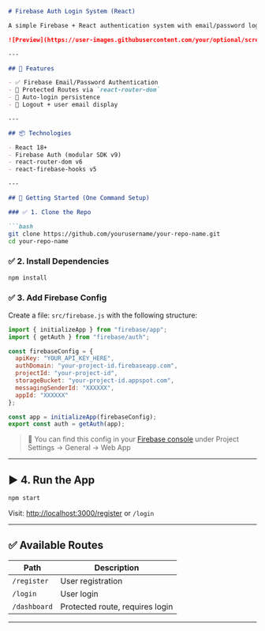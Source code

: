 

````markdown
# Firebase Auth Login System (React)

A simple Firebase + React authentication system with email/password login & registration, protected dashboard routing, and logout support.

![Preview](https://user-images.githubusercontent.com/your/optional/screenshot.png)

---

## 🚀 Features

- ✅ Firebase Email/Password Authentication
- 🔐 Protected Routes via `react-router-dom`
- 🎉 Auto-login persistence
- 🔘 Logout + user email display

---

## 📦 Technologies

- React 18+
- Firebase Auth (modular SDK v9)
- react-router-dom v6
- react-firebase-hooks v5

---

## 🔧 Getting Started (One Command Setup)

### ✅ 1. Clone the Repo

```bash
git clone https://github.com/yourusername/your-repo-name.git
cd your-repo-name
````

### ✅ 2. Install Dependencies

```bash
npm install
```

### ✅ 3. Add Firebase Config

Create a file: `src/firebase.js` with the following structure:

```js
import { initializeApp } from "firebase/app";
import { getAuth } from "firebase/auth";

const firebaseConfig = {
  apiKey: "YOUR_API_KEY_HERE",
  authDomain: "your-project-id.firebaseapp.com",
  projectId: "your-project-id",
  storageBucket: "your-project-id.appspot.com",
  messagingSenderId: "XXXXXX",
  appId: "XXXXXX"
};

const app = initializeApp(firebaseConfig);
export const auth = getAuth(app);
```

> 🔐 You can find this config in your [Firebase console](https://console.firebase.google.com) under Project Settings → General → Web App

---

## ▶️ 4. Run the App

```bash
npm start
```

Visit: [http://localhost:3000/register](http://localhost:3000/register) or `/login`

---

## ✅ Available Routes

| Path         | Description                     |
| ------------ | ------------------------------- |
| `/register`  | User registration               |
| `/login`     | User login                      |
| `/dashboard` | Protected route, requires login |

---


